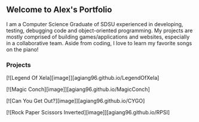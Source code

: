 ## Welcome to Alex's Portfolio

I am a Computer Science Graduate of SDSU experienced in developing, testing, debugging code and object-oriented programming. My projects are mostly comprised of building games/applications and websites, especially in a collaborative team. Aside from coding, I love to learn my favorite songs on the piano!

### Projects

[![Legend Of Xela][image]][agiang96.github.io/LegendOfXela]

[![Magic Conch][image]][agiang96.github.io/MagicConch]

[![Can You Get Out?][image]][agiang96.github.io/CYGO]

[![Rock Paper Scissors Inverted][image]][agiang96.github.io/RPSI]

